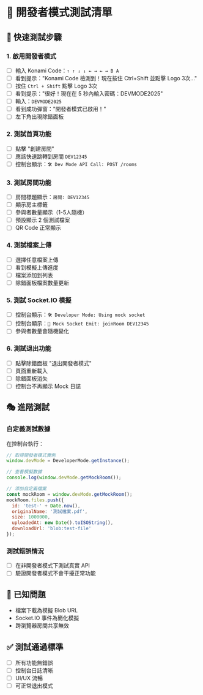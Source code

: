 # 🧪 開發者模式測試清單

## 🎯 快速測試步驟

### 1. 啟用開發者模式
- [ ] 輸入 Konami Code：`↑ ↑ ↓ ↓ ← → ← → B A`
- [ ] 看到提示："Konami Code 檢測到！現在按住 Ctrl+Shift 並點擊 Logo 3次..."
- [ ] 按住 `Ctrl + Shift` 點擊 Logo 3次
- [ ] 看到提示："很好！現在在 5 秒內輸入密碼：DEVMODE2025"
- [ ] 輸入：`DEVMODE2025`
- [ ] 看到成功彈窗："開發者模式已啟用！"
- [ ] 左下角出現除錯面板

### 2. 測試首頁功能
- [ ] 點擊 "創建房間"
- [ ] 應該快速跳轉到房間 `DEV12345`
- [ ] 控制台顯示：`🛠️ Dev Mode API Call: POST /rooms`

### 3. 測試房間功能
- [ ] 房間標題顯示：`房間: DEV12345`
- [ ] 顯示房主標籤
- [ ] 參與者數量顯示（1-5人隨機）
- [ ] 預設顯示 2 個測試檔案
- [ ] QR Code 正常顯示

### 4. 測試檔案上傳
- [ ] 選擇任意檔案上傳
- [ ] 看到模擬上傳進度
- [ ] 檔案添加到列表
- [ ] 除錯面板檔案數量更新

### 5. 測試 Socket.IO 模擬
- [ ] 控制台顯示：`🛠️ Developer Mode: Using mock socket`
- [ ] 控制台顯示：`🔌 Mock Socket Emit: joinRoom DEV12345`
- [ ] 參與者數量會隨機變化

### 6. 測試退出功能
- [ ] 點擊除錯面板 "退出開發者模式"
- [ ] 頁面重新載入
- [ ] 除錯面板消失
- [ ] 控制台不再顯示 Mock 日誌

## 🎭 進階測試

### 自定義測試數據
在控制台執行：
```javascript
// 取得開發者模式實例
window.devMode = DeveloperMode.getInstance();

// 查看模擬數據
console.log(window.devMode.getMockRoom());

// 添加自定義檔案
const mockRoom = window.devMode.getMockRoom();
mockRoom.files.push({
  id: 'test-' + Date.now(),
  originalName: '測試檔案.pdf',
  size: 1000000,
  uploadedAt: new Date().toISOString(),
  downloadUrl: 'blob:test-file'
});
```

### 測試錯誤情況
- [ ] 在非開發者模式下測試真實 API
- [ ] 驗證開發者模式不會干擾正常功能

## 🚨 已知問題

- 檔案下載為模擬 Blob URL
- Socket.IO 事件為簡化模擬
- 跨瀏覽器房間共享無效

## ✅ 測試通過標準

- [ ] 所有功能無錯誤
- [ ] 控制台日誌清晰
- [ ] UI/UX 流暢
- [ ] 可正常退出模式
